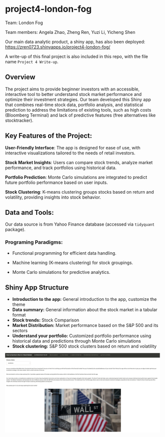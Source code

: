 # project4-london-fog

Team: London Fog

Team members: Angela Zhao, Zheng Ren, Yuzi Li, Yicheng Shen

Our main data analytic product, a shiny app, has also been deployed: https://zren0723.shinyapps.io/project4-london-fog/

A write-up of this final project is also included in this repo, with the file name `Project 4 Write-up`. 

## Overview

The project aims to provide beginner investors with an accessible, interactive tool to better understand stock market performance and optimize their investment strategies. 
Our team developed this Shiny app that combines real-time stock data, portfolio analysis, and statistical prediction to address the limitations of existing tools, such as high costs (Bloomberg Terminal) and lack of predictive features (free alternatives like stocktracker).


## Key Features of the Project:

**User-Friendly Interface**: The app is designed for ease of use, with interactive visualizations tailored to the needs of retail investors.

**Stock Market Insights**: Users can compare stock trends, analyze market performance, and track portfolios using historical data.

**Portfolio Prediction**: Monte Carlo simulations are integrated to predict future portfolio performance based on user inputs.

**Stock Clustering**: K-means clustering groups stocks based on return and volatility, providing insights into stock behavior.


## Data and Tools:

Our data source is from Yahoo Finance database (accessed via `tidyquant` package).

### Programing Paradigms:

-   Functional programming for efficient data handling.

-   Machine learning (K-means clustering) for stock groupings.

-   Monte Carlo simulations for predictive analytics.

## Shiny App Structure

-   **Introduction to the app:** General introduction to the app, customize the theme
-   **Data summary:** General information about the stock market in a tabular format
-   **Stock trends:** Stock Comparison
-   **Market Distribution:** Market performance based on the S&P 500 and its sectors
-   **Understand your portfolio:** Customized portfolio performance using historical data and predictions through Monte Carlo simulations
-   **Stock clustering:** S&P 500 stock clusters based on return and volatility

![Shiny App Preview](demo_pic.png)

